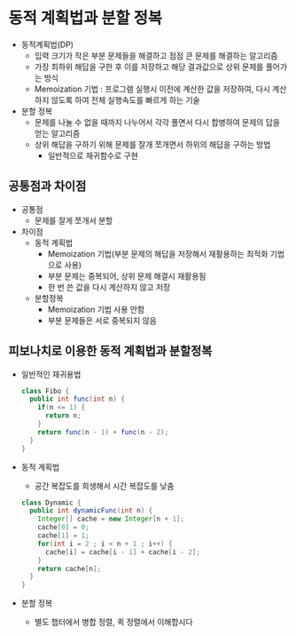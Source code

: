 # 동적 계획법과 분할 정복

* 동적계획법(DP)
  * 입력 크기가 작은 부분 문제들을 해결하고 점점 큰 문제를 해결하는 알고리즘
  * 가장 최하위 해답을 구한 후 이를 저장하고 해당 결과값으로 상위 문제를 풀어가는 방식
  * Memoization 기법 : 프로그램 실행시 이전에 계산한 값을 저장하여, 다시 계산하지 않도록 하여 전체 실행속도를 빠르게 하는 기술
* 분할 정복
  * 문제를 나눌 수 없을 때까지 나누어서 각각 풀면서 다시 합병하여 문제의 답을 얻는 알고리즘
  * 상위 해답을 구하기 위해 문제를 잘개 쪼개면서 하위의 해답을 구하는 방법
    * 일반적으로 재귀함수로 구현

## 공통점과 차이점

* 공통점
  * 문제를 잘게 쪼개서 분할
* 차이점
  * 동적 계획법
    * Memoization 기법(부분 문제의 해답을 저장해서 재활용하는 최적화 기법으로 사용)
    * 부분 문제는 중복되어, 상위 문제 해결시 재활용됨
    * 한 번 쓴 값을 다시 계산하지 않고 저장
  * 분할정복
    * Memoization 기법 사용 안함
    * 부분 문제들은 서로 중복되지 않음



## 피보나치로 이용한 동적 계획법과 분할정복

* 일반적인 재귀용법

  ~~~java
  class Fibo {
    public int func(int n) {
      if(n <= 1) {
        return n;
      }
      return func(n - 1) + func(n - 2);
    }
  }
  ~~~

* 동적 계획법

  * 공간 복잡도를 희생해서 시간 복잡도를 낮춤

  ~~~java
  class Dynamic {
    public int dynamicFunc(int n) {
      Integer[] cache = new Integer[n + 1];
      cache[0] = 0;
      cache[1] = 1;
      for(int i = 2 ; i < n + 1 ; i++) {
        cache[i] = cache[i - 1] + cache[i - 2];
      }
      return cache[n];
    }
  }
  ~~~

* 분할 정복

  * 별도 챕터에서 병합 정렬, 퀵 정렬에서 이해합시다
